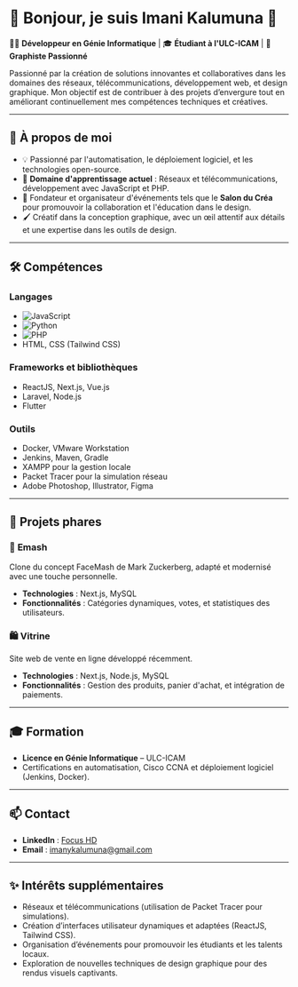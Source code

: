 # 🌟 Bonjour, je suis Imani Kalumuna 👋

👨‍💻 **Développeur en Génie Informatique** | 🎓 **Étudiant à l'ULC-ICAM** | 🎨 **Graphiste Passionné**

Passionné par la création de solutions innovantes et collaboratives dans les domaines des réseaux, télécommunications, développement web, et design graphique. Mon objectif est de contribuer à des projets d’envergure tout en améliorant continuellement mes compétences techniques et créatives.

---

## 🚀 À propos de moi

- 💡 Passionné par l'automatisation, le déploiement logiciel, et les technologies open-source.
- 🌱 **Domaine d'apprentissage actuel** : Réseaux et télécommunications, développement avec JavaScript et PHP.
- 🎨 Fondateur et organisateur d'événements tels que le **Salon du Créa** pour promouvoir la collaboration et l'éducation dans le design.
- 🖌️ Créatif dans la conception graphique, avec un œil attentif aux détails et une expertise dans les outils de design.

---

## 🛠️ Compétences

### Langages

- ![JavaScript](https://img.shields.io/badge/-JavaScript-F7DF1E?logo=javascript&logoColor=black)
- ![Python](https://img.shields.io/badge/-Python-3776AB?logo=python&logoColor=white)
- ![PHP](https://img.shields.io/badge/-PHP-777BB4?logo=php&logoColor=white)
- HTML, CSS (Tailwind CSS)

### Frameworks et bibliothèques

- ReactJS, Next.js, Vue.js
- Laravel, Node.js
- Flutter

### Outils

- Docker, VMware Workstation
- Jenkins, Maven, Gradle
- XAMPP pour la gestion locale
- Packet Tracer pour la simulation réseau
- Adobe Photoshop, Illustrator, Figma

---

## 📂 Projets phares

### 🛒 **Emash**
Clone du concept FaceMash de Mark Zuckerberg, adapté et modernisé avec une touche personnelle.

- **Technologies** : Next.js, MySQL
- **Fonctionnalités** : Catégories dynamiques, votes, et statistiques des utilisateurs.

### 🛍️ **Vitrine**
Site web de vente en ligne développé récemment.

- **Technologies** : Next.js, Node.js, MySQL
- **Fonctionnalités** : Gestion des produits, panier d'achat, et intégration de paiements.

---

## 🎓 Formation

- **Licence en Génie Informatique** – ULC-ICAM
- Certifications en automatisation, Cisco CCNA et déploiement logiciel (Jenkins, Docker).

---

## 📫 Contact

- **LinkedIn** : [Focus HD](https://www.linkedin.com/in/focus-hd-736505274?utm_source=share&utm_campaign=share_via&utm_content=profile&utm_medium=android_app)
- **Email** : [imanykalumuna@gmail.com](mailto:imanykalumuna@gmail.com)

---

## ✨ Intérêts supplémentaires

- Réseaux et télécommunications (utilisation de Packet Tracer pour simulations).
- Création d’interfaces utilisateur dynamiques et adaptées (ReactJS, Tailwind CSS).
- Organisation d’événements pour promouvoir les étudiants et les talents locaux.
- Exploration de nouvelles techniques de design graphique pour des rendus visuels captivants.
